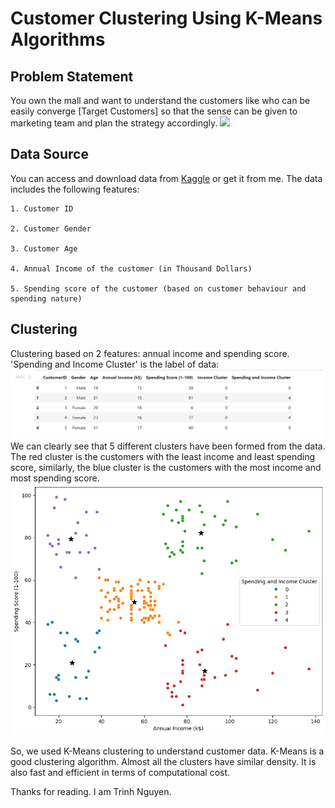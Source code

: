 # Customer Clustering Using K-Means Algorithms
## Problem Statement
You own the mall and want to understand the customers like who can be easily converge [Target Customers] so that the sense can be given to marketing team and plan the strategy accordingly.
![](https://media.baamboozle.com/uploads/images/231743/1611285225_970520)

## Data Source
You can access and download data from [Kaggle](https://www.kaggle.com/datasets/vjchoudhary7/customer-segmentation-tutorial-in-python) or get it from me.
The data includes the following features:

    1. Customer ID

    2. Customer Gender

    3. Customer Age

    4. Annual Income of the customer (in Thousand Dollars)

    5. Spending score of the customer (based on customer behaviour and spending nature)
## Clustering 
Clustering based on 2 features: annual income and spending score.
'Spending and Income Cluster' is the label of data:
![](https://github.com/chinneee/Mall_Clustering_Project/blob/main/Table%20with%20labels.png)
We can clearly see that 5 different clusters have been formed from the data. The red cluster is the customers with the least income and least spending score, similarly, the blue cluster is the customers with the most income and most spending score.
![](https://github.com/chinneee/Mall_Clustering_Project/blob/main/Spending%20and%20Income%20Cluster.png) 

So, we used K-Means clustering to understand customer data. K-Means is a good clustering algorithm. Almost all the clusters have similar density. It is also fast and efficient in terms of computational cost.

Thanks for reading. I am Trinh Nguyen.
